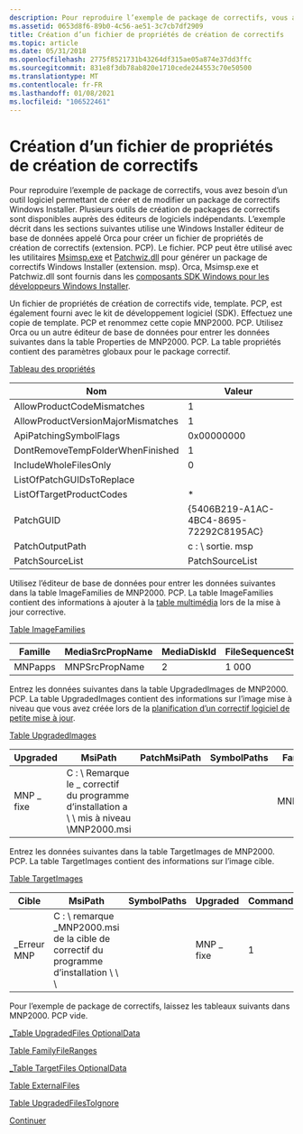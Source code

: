 ```yaml
---
description: Pour reproduire l’exemple de package de correctifs, vous avez besoin d’un outil logiciel permettant de créer et de modifier un package de correctifs Windows Installer.
ms.assetid: 0653d8f6-89b0-4c56-ae51-3c7cb7df2909
title: Création d’un fichier de propriétés de création de correctifs
ms.topic: article
ms.date: 05/31/2018
ms.openlocfilehash: 2775f8521731b43264df315ae05a874e37dd3ffc
ms.sourcegitcommit: 831e8f3db78ab820e1710cede244553c70e50500
ms.translationtype: MT
ms.contentlocale: fr-FR
ms.lasthandoff: 01/08/2021
ms.locfileid: "106522461"
---
```

# <a name="creating-a-patch-creation-properties-file"></a>Création d’un fichier de propriétés de création de correctifs

Pour reproduire l’exemple de package de correctifs, vous avez besoin d’un outil logiciel permettant de créer et de modifier un package de correctifs Windows Installer. Plusieurs outils de création de packages de correctifs sont disponibles auprès des éditeurs de logiciels indépendants. L’exemple décrit dans les sections suivantes utilise une Windows Installer éditeur de base de données appelé Orca pour créer un fichier de propriétés de création de correctifs (extension. PCP). Le fichier. PCP peut être utilisé avec les utilitaires [Msimsp.exe](msimsp-exe.md) et [Patchwiz.dll](patchwiz-dll.md) pour générer un package de correctifs Windows Installer (extension. msp). Orca, Msimsp.exe et Patchwiz.dll sont fournis dans les [composants SDK Windows pour les développeurs Windows Installer](platform-sdk-components-for-windows-installer-developers.md).

Un fichier de propriétés de création de correctifs vide, template. PCP, est également fourni avec le kit de développement logiciel (SDK). Effectuez une copie de template. PCP et renommez cette copie MNP2000. PCP. Utilisez Orca ou un autre éditeur de base de données pour entrer les données suivantes dans la table Properties de MNP2000. PCP. La table propriétés contient des paramètres globaux pour le package correctif.

[Tableau des propriétés](properties-table-patchwiz-dll-.md)



| Nom                               | Valeur                                  |
|------------------------------------|----------------------------------------|
| AllowProductCodeMismatches         | 1                                      |
| AllowProductVersionMajorMismatches | 1                                      |
| ApiPatchingSymbolFlags             | 0x00000000                             |
| DontRemoveTempFolderWhenFinished   | 1                                      |
| IncludeWholeFilesOnly              | 0                                      |
| ListOfPatchGUIDsToReplace          |                                        |
| ListOfTargetProductCodes           | \*                                     |
| PatchGUID                          | {5406B219-A1AC-4BC4-8695-72292C8195AC} |
| PatchOutputPath                    | c : \\ sortie. msp                         |
| PatchSourceList                    | PatchSourceList                        |



 

Utilisez l’éditeur de base de données pour entrer les données suivantes dans la table ImageFamilies de MNP2000. PCP. La table ImageFamilies contient des informations à ajouter à la [table multimédia](media-table.md) lors de la mise à jour corrective.

[Table ImageFamilies](imagefamilies-table-patchwiz-dll-.md)



| Famille  | MediaSrcPropName | MediaDiskId | FileSequenceStart | DiskPrompt | VolumeLabel |
|---------|------------------|-------------|-------------------|------------|-------------|
| MNPapps | MNPSrcPropName   | 2           | 1 000              |            |             |



 

Entrez les données suivantes dans la table UpgradedImages de MNP2000. PCP. La table UpgradedImages contient des informations sur l’image mise à niveau que vous avez créée lors de la [planification d’un correctif logiciel de petite mise à jour](planning-a-small-update-patch.md).

[Table UpgradedImages](upgradedimages-table-patchwiz-dll-.md)



| Upgraded   | MsiPath                                           | PatchMsiPath | SymbolPaths | Famille  |
|------------|---------------------------------------------------|--------------|-------------|---------|
| MNP \_ fixe | C : \\ Remarque le \_ correctif du programme d’installation a \\ \\ mis à niveau \\MNP2000.msi |              |             | MNPapps |



 

Entrez les données suivantes dans la table TargetImages de MNP2000. PCP. La table TargetImages contient des informations sur l’image cible.

[Table TargetImages](targetimages-table-patchwiz-dll-.md)



| Cible     | MsiPath                                         | SymbolPaths | Upgraded   | Commande | ProductValidateFlags | IgnoreMissingSrcFiles |
|------------|-------------------------------------------------|-------------|------------|-------|----------------------|-----------------------|
| \_Erreur MNP | C : \\ remarque \_MNP2000.msi de la cible de correctif du programme d’installation \\ \\ \\ |             | MNP \_ fixe | 1     |                      | 0                     |



 

Pour l’exemple de package de correctifs, laissez les tableaux suivants dans MNP2000. PCP vide.

[\_Table UpgradedFiles OptionalData](upgradedfiles-optionaldata-table-patchwiz-dll-.md)

[Table FamilyFileRanges](familyfileranges-table-patchwiz-dll-.md)

[\_Table TargetFiles OptionalData](targetfiles-optionaldata-table-patchwiz-dll-.md)

[Table ExternalFiles](externalfiles-table-patchwiz-dll-.md)

[Table UpgradedFilesToIgnore](upgradedfilestoignore-table-patchwiz-dll-.md)

[Continuer](generating-a-patch-package.md)

 

 



